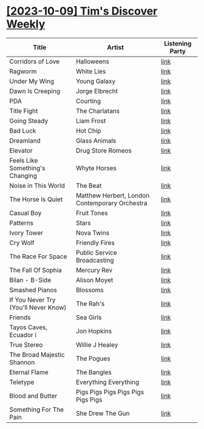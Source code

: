 # [[2023-10-09] Tim's Discover Weekly](https://open.spotify.com/user/zachthehammer/playlist/0iA6TorHmlakPYpe0jVoHJ)

| Title | Artist | Listening Party |
| --- | --- | --- |
| Corridors of Love | Halloweens | [link](https://timstwitterlisteningparty.com/pages/replay/feed_587.html) |
| Ragworm | White Lies | [link](https://timstwitterlisteningparty.com/pages/replay/feed_1025.html) |
| Under My Wing | Young Galaxy | [link](https://timstwitterlisteningparty.com/pages/replay/feed_732.html) |
| Dawn Is Creeping | Jorge Elbrecht | [link](https://timstwitterlisteningparty.com/pages/replay/feed_801.html) |
| PDA | Courting | [link](https://timstwitterlisteningparty.com/pages/replay/feed_1156.html) |
| Title Fight | The Charlatans | [link](https://timstwitterlisteningparty.com/pages/replay/feed_88.html) |
| Going Steady | Liam Frost | [link](https://timstwitterlisteningparty.com/pages/replay/feed_600.html) |
| Bad Luck | Hot Chip | [link](https://timstwitterlisteningparty.com/pages/replay/feed_194.html) |
| Dreamland | Glass Animals | [link](https://timstwitterlisteningparty.com/pages/replay/feed_379.html) |
| Elevator | Drug Store Romeos | [link](https://timstwitterlisteningparty.com/pages/replay/feed_871.html) |
| Feels Like Something's Changing | Whyte Horses | [link](https://timstwitterlisteningparty.com/pages/replay/feed_833.html) |
| Noise in This World | The Beat | [link](https://timstwitterlisteningparty.com/pages/replay/feed_385.html) |
| The Horse Is Quiet | Matthew Herbert, London Contemporary Orchestra | [link](https://timstwitterlisteningparty.com/pages/replay/feed_1278.html) |
| Casual Boy | Fruit Tones | [link](https://timstwitterlisteningparty.com/pages/replay/feed_1175.html) |
| Patterns | Stars | [link](https://timstwitterlisteningparty.com/pages/replay/feed_1084.html) |
| Ivory Tower | Nova Twins | [link](https://timstwitterlisteningparty.com/pages/replay/feed_876.html) |
| Cry Wolf | Friendly Fires | [link](https://timstwitterlisteningparty.com/pages/replay/feed_386.html) |
| The Race For Space | Public Service Broadcasting | [link](https://timstwitterlisteningparty.com/pages/replay/feed_137.html) |
| The Fall Of Sophia | Mercury Rev | [link](https://timstwitterlisteningparty.com/pages/replay/feed_853.html) |
| Bilan - B-Side | Alison Moyet | [link](https://timstwitterlisteningparty.com/pages/replay/feed_165.html) |
| Smashed Pianos | Blossoms | [link](https://timstwitterlisteningparty.com/pages/replay/feed_463.html) |
| If You Never Try (You'll Never Know) | The Rah's | [link](https://timstwitterlisteningparty.com/pages/replay/feed_929.html) |
| Friends | Sea Girls | [link](https://timstwitterlisteningparty.com/pages/replay/feed_1036.html) |
| Tayos Caves, Ecuador i | Jon Hopkins | [link](https://timstwitterlisteningparty.com/pages/replay/feed_1037.html) |
| True Stereo | Willie J Healey | [link](https://timstwitterlisteningparty.com/pages/replay/feed_368.html) |
| The Broad Majestic Shannon | The Pogues | [link](https://timstwitterlisteningparty.com/pages/replay/feed_307.html) |
| Eternal Flame | The Bangles | [link](https://timstwitterlisteningparty.com/pages/replay/feed_695.html) |
| Teletype | Everything Everything | [link](https://timstwitterlisteningparty.com/pages/replay/feed_1080.html) |
| Blood and Butter | Pigs Pigs Pigs Pigs Pigs Pigs Pigs | [link](https://timstwitterlisteningparty.com/pages/replay/feed_21.html) |
| Something For The Pain | She Drew The Gun | [link](https://timstwitterlisteningparty.com/pages/replay/feed_644.html) |
